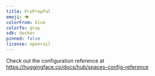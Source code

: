 ```yaml
---
title: ProPrepPal
emoji: 👁
colorFrom: blue
colorTo: gray
sdk: docker
pinned: false
license: openrail
---
```


Check out the configuration reference at https://huggingface.co/docs/hub/spaces-config-reference
